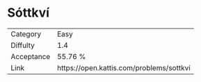# Sóttkví

<table>
    <tr>
        <td>Category</td>
        <td>Easy</td>
    </tr>
    <tr>
        <td>Diffulty</td>
        <td>1.4</td>
    </tr>
    <tr>
        <td>Acceptance</td>
        <td>55.76 %</td>
    </tr>
    <tr>
        <td>Link</td>
        <td>https://open.kattis.com/problems/sottkvi</td>
    </tr>
</table>